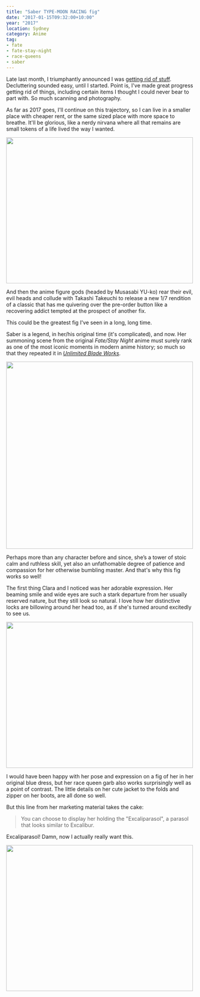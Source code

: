 ```yaml
---
title: "Saber TYPE-MOON RACING fig"
date: "2017-01-15T09:32:00+10:00"
year: "2017"
location: Sydney
category: Anime
tag:
- fate
- fate-stay-night
- race-queens
- saber
---
```

Late last month, I triumphantly announced I was [getting rid of stuff]. Decluttering sounded easy, until I started. Point is, I've made great progress getting rid of things, including certain items I thought I could never bear to part with. So much scanning and photography.

As far as 2017 goes, I'll continue on this trajectory, so I can live in a smaller place with cheaper rent, or the same sized place with more space to breathe. It'll be glorious, like a nerdy nirvana where all that remains are small tokens of a life lived the way I wanted.

<p><img src="https://rubenerd.com/files/2017/saberracing01@1x.jpg" alt="" style="width:500px; height:390px" srcset="https://rubenerd.com/files/2017/saberracing01@1x.jpg 1x, https://rubenerd.com/files/2017/saberracing01@2x.jpg 2x" /></p>

And then the anime figure gods (headed by Musasabi YU-ko) rear their evil, evil heads and collude with Takashi Takeuchi to release a new 1/7 rendition of a classic that has me quivering over the pre-order button like a recovering addict tempted at the prospect of another fix.

This could be the greatest fig I've seen in a long, long time.

Saber is a legend, in her/his original time (it's complicated), and now. Her summoning scene from the original *Fate/Stay Night* anime must surely rank as one of the most iconic moments in modern anime history; so much so that they repeated it in *[Unlimited Blade Works]*. 

<p><img src="https://rubenerd.com/files/2016/screenie-ubw-saber.jpg" srcset="https://rubenerd.com/files/2016/screenie-ubw-saber.jpg 1x, https://rubenerd.com/files/2016/screenie-ubw-saber@2x.jpg 2x" alt="" style="width:500px" /></p>

Perhaps more than any character before and since, she’s a tower of stoic calm and ruthless skill, yet also an unfathomable degree of patience and compassion for her otherwise bumbling master. And that's why this fig works so well!

The first thing Clara and I noticed was her adorable expression. Her beaming smile and wide eyes are such a stark departure from her usually reserved nature, but they still look so natural. I love how her distinctive locks are billowing around her head too, as if she's turned around excitedly to see us.

<p><img src="https://rubenerd.com/files/2017/saberracing02@1x.jpg" alt="" style="width:500px; height:390px" srcset="https://rubenerd.com/files/2017/saberracing02@1x.jpg 1x, https://rubenerd.com/files/2017/saberracing02@2x.jpg 2x" /></p>

I would have been happy with her pose and expression on a fig of her in her original blue dress, but her race queen garb also works surprisingly well as a point of contrast. The little details on her cute jacket to the folds and zipper on her boots, are all done so well.

But this line from her marketing material takes the cake:

> You can choose to display her holding the "Excaliparasol", a parasol that looks similar to Excalibur. 

Excaliparasol! Damn, now I actually really want this.

<p><img src="https://rubenerd.com/files/2017/saberracing03@1x.jpg" alt="" style="width:500px; height:390px" srcset="https://rubenerd.com/files/2017/saberracing03@1x.jpg 1x, https://rubenerd.com/files/2017/saberracing03@2x.jpg 2x" /></p>

[getting rid of stuff]: https://rubenerd.com/goodbye-junk/
[Unlimited Blade Works]: https://rubenerd.com/fate-stay-night-unlimited-blade-works/

